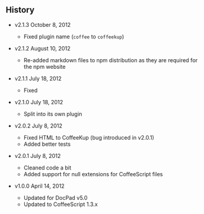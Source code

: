 ## History

- v2.1.3 October 8, 2012
	- Fixed plugin name (`coffee` to `coffeekup`)

- v2.1.2 August 10, 2012
	- Re-added markdown files to npm distribution as they are required for the npm website

- v2.1.1 July 18, 2012
	- Fixed

- v2.1.0 July 18, 2012
	- Split into its own plugin

- v2.0.2 July 8, 2012
	- Fixed HTML to CoffeeKup (bug introduced in v2.0.1)
	- Added better tests

- v2.0.1 July 8, 2012
	- Cleaned code a bit
	- Added support for null extensions for CoffeeScript files

- v1.0.0 April 14, 2012
	- Updated for DocPad v5.0
	- Updated to CoffeeScript 1.3.x
